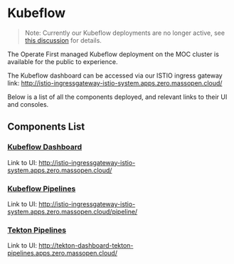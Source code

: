 # Kubeflow

> Note: Currently our Kubeflow deployments are no longer active, see [this discussion][4] for details.

The Operate First managed Kubeflow deployment on the MOC cluster is available for the public to experience.

The Kubeflow dashboard can be accessed via our ISTIO ingress gateway link: http://istio-ingressgateway-istio-system.apps.zero.massopen.cloud/

Below is a list of all the components deployed, and relevant links to their UI and consoles.

## Components List

### [Kubeflow Dashboard][1]

Link to UI: http://istio-ingressgateway-istio-system.apps.zero.massopen.cloud/

### [Kubeflow Pipelines][2]

Link to UI: http://istio-ingressgateway-istio-system.apps.zero.massopen.cloud/pipeline/

### [Tekton Pipelines][3]

Link to UI: http://tekton-dashboard-tekton-pipelines.apps.zero.massopen.cloud/

[1]: https://www.kubeflow.org/docs/components/central-dash/overview/
[2]: https://www.kubeflow.org/docs/components/pipelines/
[3]: https://github.com/tektoncd/pipeline
[4]: https://github.com/operate-first/support/issues/435
